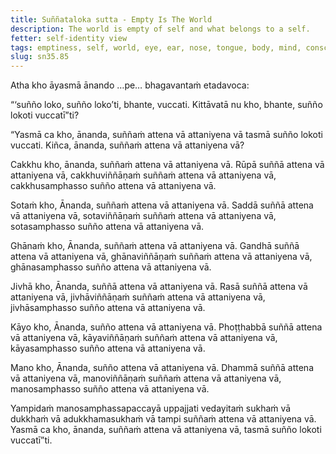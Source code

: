 ```yaml
---
title: Suññataloka sutta - Empty Is The World
description: The world is empty of self and what belongs to a self.
fetter: self-identity view
tags: emptiness, self, world, eye, ear, nose, tongue, body, mind, consciousness, contact, feeling, sn, sn35
slug: sn35.85
---
```


Atha kho āyasmā ānando …pe… bhagavantaṁ etadavoca:

“‘suñño loko, suñño loko’ti, bhante, vuccati. Kittāvatā nu kho, bhante, suñño lokoti vuccatī”ti?

“Yasmā ca kho, ānanda, suññaṁ attena vā attaniyena vā tasmā suñño lokoti vuccati. Kiñca, ānanda, suññaṁ attena vā attaniyena vā?

Cakkhu kho, ānanda, suññaṁ attena vā attaniyena vā. Rūpā suññā attena vā attaniyena vā, cakkhuviññāṇaṁ suññaṁ attena vā attaniyena vā, cakkhusamphasso suñño attena vā attaniyena vā.

Sotaṁ kho, Ānanda, suññaṁ attena vā attaniyena vā. Saddā suññā attena vā attaniyena vā, sotaviññāṇaṁ suññaṁ attena vā attaniyena vā, sotasamphasso suñño attena vā attaniyena vā.

Ghānaṁ kho, Ānanda, suññaṁ attena vā attaniyena vā. Gandhā suññā attena vā attaniyena vā, ghānaviññāṇaṁ suññaṁ attena vā attaniyena vā, ghānasamphasso suñño attena vā attaniyena vā.

Jivhā kho, Ānanda, suññā attena vā attaniyena vā. Rasā suññā attena vā attaniyena vā, jivhāviññāṇaṁ suññaṁ attena vā attaniyena vā, jivhāsamphasso suñño attena vā attaniyena vā.

Kāyo kho, Ānanda, suñño attena vā attaniyena vā. Phoṭṭhabbā suññā attena vā attaniyena vā, kāyaviññāṇaṁ suññaṁ attena vā attaniyena vā, kāyasamphasso suñño attena vā attaniyena vā.

Mano kho, Ānanda, suñño attena vā attaniyena vā. Dhammā suññā attena vā attaniyena vā, manoviññāṇaṁ suññaṁ attena vā attaniyena vā, manosamphasso suñño attena vā attaniyena vā.

Yampidaṁ manosamphassapaccayā uppajjati vedayitaṁ sukhaṁ vā dukkhaṁ vā adukkhamasukhaṁ vā tampi suññaṁ attena vā attaniyena vā. Yasmā ca kho, ānanda, suññaṁ attena vā attaniyena vā, tasmā suñño lokoti vuccatī”ti.
